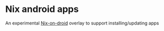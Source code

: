 # Nix android apps

An experimental [Nix-on-droid](https://github.com/t184256/nix-on-droid) overlay to support installing/updating apps

